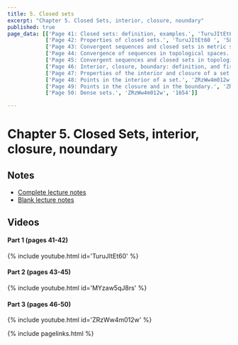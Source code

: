 ```yaml
---
title: 5. Closed sets
excerpt: "Chapter 5. Closed Sets, interior, closure, noundary"
published: true
page_data: [['Page 41: Closed sets: definition, examples.', 'TuruJItEt60 ', '0'],
            ['Page 42: Properties of closed sets.', 'TuruJItEt60 ', '588'],
            ['Page 43: Convergent sequences and closed sets in metric spaces.', 'MYzaw5qJ8rs', '0'],
            ['Page 44: Convergence of sequences in topological spaces.', 'MYzaw5qJ8rs', '516'],
            ['Page 45: Convergent sequences and closed sets in topological spaces.', 'MYzaw5qJ8rs', '1001'],          
            ['Page 46: Interior, closure, boundary: definition, and first examples.', 'ZRzWw4m012w', '0'],
            ['Page 47: Properties of the interior and closure of a set.', 'ZRzWw4m012w', '530'],
            ['Page 48: Points in the interior of a set.', 'ZRzWw4m012w', '713'],
            ['Page 49: Points in the closure and in the boundary.', 'ZRzWw4m012w', '1140'],
            ['Page 50: Dense sets.', 'ZRzWw4m012w', '1654']]

---
```


# Chapter 5. Closed Sets, interior, closure, noundary

## Notes

* [Complete lecture notes]({{site.baseurl}}/assets/notes/mth427_notes_5.pdf)
* [Blank lecture notes]({{site.baseurl}}/assets/blank_notes/mth427_blanks_5.pdf)

## Videos

#### Part 1 (pages 41-42)

{% include youtube.html id='TuruJItEt60' %}

#### Part 2 (pages 43-45)

{% include youtube.html id='MYzaw5qJ8rs' %}

#### Part 3 (pages 46-50)

{% include youtube.html id='ZRzWw4m012w' %}



{% include pagelinks.html %}
